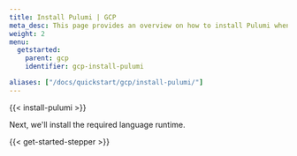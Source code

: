 ```yaml
---
title: Install Pulumi | GCP
meta_desc: This page provides an overview on how to install Pulumi when starting a Google Cloud (GCP) project.
weight: 2
menu:
  getstarted:
    parent: gcp
    identifier: gcp-install-pulumi

aliases: ["/docs/quickstart/gcp/install-pulumi/"]
---
```


{{< install-pulumi >}}

Next, we'll install the required language runtime.

{{< get-started-stepper >}}

